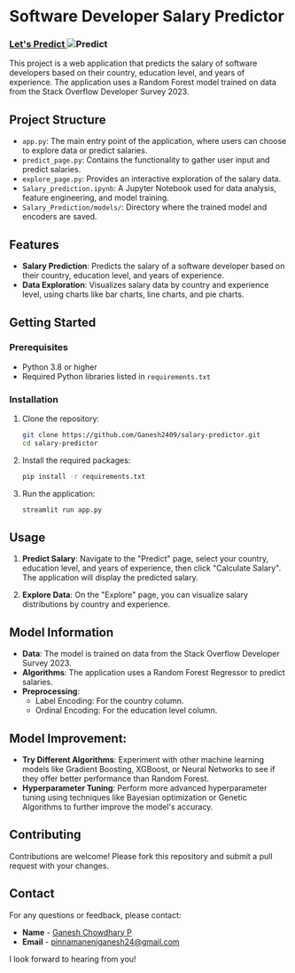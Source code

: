 # Software Developer Salary Predictor
### [Let's Predict ]( https://lets-predict-salary.streamlit.app/) ![Predict](https://img.shields.io/badge/Streamlit-orange)


This project is a web application that predicts the salary of software developers based on their country, education level, and years of experience. The application uses a Random Forest model trained on data from the Stack Overflow Developer Survey 2023.

## Project Structure

- `app.py`: The main entry point of the application, where users can choose to explore data or predict salaries.
- `predict_page.py`: Contains the functionality to gather user input and predict salaries.
- `explore_page.py`: Provides an interactive exploration of the salary data.
- `Salary_prediction.ipynb`: A Jupyter Notebook used for data analysis, feature engineering, and model training.
- `Salary_Prediction/models/`: Directory where the trained model and encoders are saved.

## Features

- **Salary Prediction**: Predicts the salary of a software developer based on their country, education level, and years of experience.
- **Data Exploration**: Visualizes salary data by country and experience level, using charts like bar charts, line charts, and pie charts.

## Getting Started

### Prerequisites

- Python 3.8 or higher
- Required Python libraries listed in `requirements.txt`

### Installation

1. Clone the repository:

    ```bash
    git clone https://github.com/Ganesh2409/salary-predictor.git
    cd salary-predictor
    ```

2. Install the required packages:

    ```bash
    pip install -r requirements.txt
    ```

3. Run the application:

    ```bash
    streamlit run app.py
    ```

## Usage

1. **Predict Salary**: Navigate to the "Predict" page, select your country, education level, and years of experience, then click "Calculate Salary". The application will display the predicted salary.
  
2. **Explore Data**: On the "Explore" page, you can visualize salary distributions by country and experience.

## Model Information

- **Data**: The model is trained on data from the Stack Overflow Developer Survey 2023.
- **Algorithms**: The application uses a Random Forest Regressor to predict salaries.
- **Preprocessing**:
  - Label Encoding: For the country column.
  - Ordinal Encoding: For the education level column.
## Model Improvement:

- **Try Different Algorithms**: Experiment with other machine learning models like Gradient Boosting, XGBoost, or Neural Networks to see if they offer better performance than Random Forest.
- **Hyperparameter Tuning**: Perform more advanced hyperparameter tuning using techniques like Bayesian optimization or Genetic Algorithms to further improve the model's accuracy.
## Contributing

Contributions are welcome! Please fork this repository and submit a pull request with your changes.

## Contact
For any questions or feedback, please contact:
- **Name** - [Ganesh Chowdhary P]()
- **Email** - [pinnamaneniganesh24@gmail.com ](mailto:your.pinnamaneniganesh24@gmail.com)

I look forward to hearing from you!
